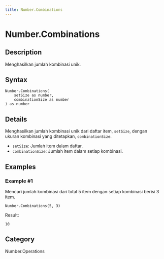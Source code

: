 ```yaml
---
title: Number.Combinations
---
```


# Number.Combinations


## Description

Menghasilkan jumlah kombinasi unik.


## Syntax

```powerquery
Number.Combinations(
    setSize as number,
    combinationSize as number
) as number
```


## Details

Menghasilkan jumlah kombinasi unik dari daftar item, <code>setSize</code>, dengan ukuran kombinasi yang ditetapkan, <code>combinationSize</code>.<ul>    <li><code>setSize</code>: Jumlah item dalam daftar.</li>    <li><code>combinationSize</code>: Jumlah item dalam setiap kombinasi.</li></ul>


## Examples

### Example #1 
Mencari jumlah kombinasi dari total 5 item dengan setiap kombinasi berisi 3 item.
```powerquery
Number.Combinations(5, 3)
```

Result: 
```powerquery
10
```




## Category
Number.Operations
